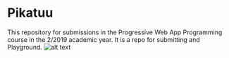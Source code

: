 # Pikatuu
This repository for submissions in the Progressive Web App Programming course in the 2/2019 academic year. It is a repo for submitting and Playground.
![alt text](https://i.ytimg.com/vi/Cw6kEG1z2ow/maxresdefault.jpg "Logo Title Text 1")
